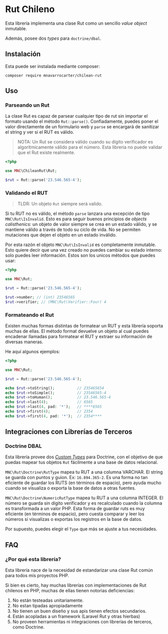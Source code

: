 Rut Chileno
===========

Esta librería implementa una clase Rut como un sencillo *value object* inmutable.

Además, posee dos *types* para `doctrine/dbal`.

## Instalación

Esta puede ser instalada mediante composer:

```
composer require mnavarrocarter/chilean-rut
```

## Uso

### Parseando un Rut

La clase Rut es capaz de parsear cualquier tipo de rut sin importar el formato usando
el método `Rut::parse()`. Confiadamente, puedes poner el valor directamente de un
formulario web y `parse` se encargará de sanitizar el string y ver si el RUT es válido.

> NOTA: Un Rut se considera válido cuando su dígito verificador es algorítmicamente válido
> para el número. Esta libreria no puede validar que el Rut existe realmente.
 
```php
<?php

use MNC\ChileanRut\Rut;

$rut = Rut::parse('23.546.565-4');
```

### Validando el RUT

> TLDR: Un objeto `Rut` siempre será valido.

Si tu RUT no es válido, el método `parse` lanzara una excepción de tipo
`MNC\Rut\IsInvalid`. Esto es para seguir buenos principios de *objects
calisthenics*: un objeto de valor siempre se crea en un estado válido, y se mantiene
válido a través de todo su ciclo de vida. No se permiten mutaciones que dejen el
objeto en un estado inválido.

Por esta razón el objeto `MNC\Rut\IsInvalid` es completamente inmutable. Esto quiere decir
que una vez creado no puedes cambiar su estado interno: solo puedes leer información.
Estos son los unicos métodos que puedes usar:

```php
<?php

use MNC\Rut;

$rut = Rut::parse('23.546.565-4');

$rut->number; // (int) 23546565
$rut->verifier; // (MNC\Rut\Verifier::Four) 4
```

### Formateando el Rut

Existen muchas formas distintas de formatear un RUT y esta librería soporta muchas
de ellas. El método format devuelve un objeto al cual puedes encadenar llamadas para
formatear el RUT y extraer su información de diversas maneras.

He aquí algunos ejemplos:

```php
<?php

use MNC\Rut;

$rut = Rut::parse('23.546.565-4');

echo $rut->toString();          // 235465654
echo $rut->toSimple();          // 23546565-4
echo $rut->toHuman();           // 23.546.565-4
echo $rut->last(4);             // 6565
echo $rut->last(4, pad: '*');   // ****6565
echo $rut->first(4);            // 2354
echo $rut->first(4, pad: '*');  // 2354****
```

## Integraciones con Librerías de Terceros

### Doctrine DBAL
Esta librería provee dos [*Custom Types*](https://www.doctrine-project.org/projects/doctrine-orm/en/2.7/cookbook/custom-mapping-types.html)
para Doctrine, con el objetivo de que puedas mapear tus objetos `Rut` fácilmente
a una base de datos relacional.

`MNC\Rut\Doctrine\RutType` mapea tu RUT a una columna VARCHAR.
El string se guarda con puntos y guion. Ex: `16.894.365-2`. Es una forma no tan
eficiente de guardar los RUTS (en términos de espacio), pero ayuda mucho cuando
se visualiza o exporta la base de datos a otras fuentes.

`MNC\Rut\Doctrine\NumericRutType` mapea tu RUT a una columna INTEGER.
El número se guarda sin dígito verificador y es recalculado cuando la columna
es transformada a un valor PHP. Esta forma de guardar ruts es muy eficiente (en
términos de espacio), pero cuesta comparar y leer los números si visualizas o
exportas los registros en la base de datos.

Por supuesto, puedes elegir el `Type` que más se ajuste a tus necesidades.

## FAQ

### ¿Por qué esta librería?
Esta librería nace de la necesidad de estandarizar una clase Rut común para todos
mis proyectos PHP.

Si bien es cierto, hay muchas librerías con implementaciones de Rut chilenos en PHP,
muchas de ellas tienen notorias deficiencias:

1. No están testeadas unitariamente.
2. No estan tipadas apropiadamente 
3. No tienen un buen diseño y sus apis tienen efectos secundarios.
4. Están acopladas a un framework (Laravel Rut y otras hierbas)
5. No proveen herramientas ni integraciones con librerías de terceros, como Doctrine.
